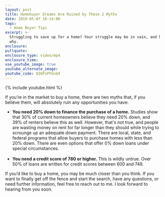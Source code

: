 ```yaml
---
layout: post
title: Homebuyer Dreams Are Ruined by These 2 Myths
date: 2019-05-07 16:14:00
tags:
  - Home Buyer Tips
excerpt: >-
  Struggling to save up for a home? Your struggle may be in vain, and here’s
  why.
enclosure:
pullquote:
enclosure_type: video/mp4
enclosure_time:
use_youtube_image: true
youtube_alternate_image:
youtube_code: QI6PsPh5nb4
---
```


{% include youtube.html %}

If you’re in the market to buy a home, there are two myths that, if you believe them, will absolutely ruin any opportunities you have:

* **You need 20% down to finance the purchase of a home.** Studies show that 30% of current homeowners believe they need 20% down, and 39% of renters believe this as well. However, that's not true, and people are wasting money on rent for far longer than they should while trying to scrounge up an adequate down payment. There are local, state, and federal programs that allow buyers to purchase homes with less than 20% down. There are even options that offer 0% down loans under special circumstances.<br>&nbsp;
* **You need a credit score of 780 or higher.** This is wildly untrue. Over 50% of loans are written for credit scores between 600 and 749.&nbsp;

If you’d like to buy a home, you may be much closer than you think. If you want to finally get off the fence and start the search, have any questions, or need further information, feel free to reach out to me. I look forward to hearing from you soon.<br>&nbsp;
